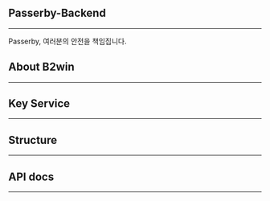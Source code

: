 ## Passerby-Backend
---

Passerby, 여러분의 안전을 책임집니다.


## About B2win
---


## Key Service
---

## Structure
---

## API docs
---

## 